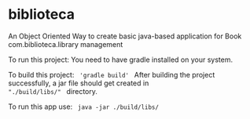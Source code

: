 # biblioteca
An Object Oriented Way to create basic java-based application for Book com.biblioteca.library management

To run this project:
You need to have gradle installed on your system.

To build this project:
<code> 'gradle build' </code>
After building the project successfully, a jar file should get created in <code> "./build/libs/" </code> directory.

To run this app use: <code> java -jar ./build/libs/<name-of-jar> </code>
